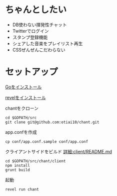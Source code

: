 # ちゃんとしたい

- DB使わない揮発性チャット
- Twitterでログイン
- スタンプ登録機能
- シェアした音楽をプレイリスト再生
- CSSぜんぜんこだわらない

# セットアップ

[Goをインストール](https://gist.github.com/otiai10/6779454#comment-920223)

[revelをインストール](https://gist.github.com/otiai10/6779454#comment-920230)

chantをクローン
```
cd $GOPATH/src
git clone git@github.com:otiai10/chant.git
```
app.confを作成
```
cp conf/app.conf.sample conf/app.conf
```
クライアントサイドをビルド [詳細:client/README.md](client/README.md)
```
cd $GOPATH/src/chant/client
npm install
grunt build
```
起動
```
revel run chant
```
